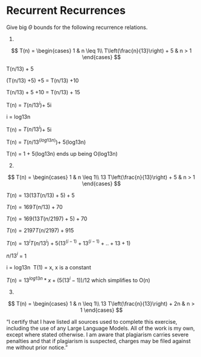 # Recurrent Recurrences

Give big $\Theta$ bounds for the following recurrence relations.

1.
$$ T(n) =
    \begin{cases}
        1 & n \leq 1\\
        T\left(\frac{n}{13}\right) + 5 & n > 1
    \end{cases}
$$

T(n/13) + 5 

(T(n/13) +5) +5 = T(n/13) +10

T(n/13) + 5 +10 = T(n/13) + 15

T(n) = $T(n/13^i)$+ 5i

i = log13n

T(n) = $T(n/13^i)$+ 5i

T(n) = $T(n/13^(log13n))$+ 5(log13n)

T(n) = 1 + 5(log13n)
ends up being O(log13n)

2.
$$ T(n) =
    \begin{cases}
        1 & n \leq 1\\
        13 T\left(\frac{n}{13}\right) + 5 & n > 1
    \end{cases}
$$

$T(n) = 13(13T (n/13) +5) +5$

$T(n) = 169T(n/13) + 70$

$T(n) = 169(13T(n/2197) +5) +70$

$T(n) = 2197T(n/2197) +915$

$T(n) =13^i T(n/13^i)+ 5(13^(i-1)+ 13^(i-1)+ ..+13 +1)$

$n/13^i$ = 1

i = log13n
​
T(1) = x, x is a constant

$T(n) =13^{log13n} * x + (5(13^i -1))/12$
 which simplifies to O(n)

3.
$$ T(n) =
    \begin{cases}
        1 & n \leq 1\\
        13 T\left(\frac{n}{13}\right) + 2n & n > 1
    \end{cases}
$$



“I certify that I have listed all sources used to complete this exercise, including the use of any Large Language Models. All of the work is my own, except where stated otherwise. I am aware that plagiarism carries severe penalties and that if plagiarism is suspected, charges may be filed against me without prior notice.”
